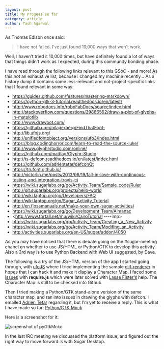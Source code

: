 ```yaml
---
layout: post
title: My Progess so far
category: article
author: Yash Agarwal
---
```


As Thomas Edison once said:

> I have not failed. 
> I've just found 10,000 ways that won't work.

Well, I haven't tried it 10,000 times, but have definitely found a lot of ways that things didn't work as I expected, during this community bonding phase.

I have read through the following links relevant to this GSoC - and more! 
As this not an exhaustive list, because I changed my machine recently... 
As a history dump it contains some less-relevant and not-project-specific links that I found relevant in some way:

* <https://guides.github.com/features/mastering-markdown/>
* <https://python-gtk-3-tutorial.readthedocs.io/en/latest/>
* <http://www.robodocs.info/roboFabDocs/source/index.html>
* <http://stackoverflow.com/questions/29866592/draw-a-plot-of-glyphs-in-matplotlib>
* <http://www.drawbot.com/>
* <https://github.com/mlagerberg/FindThatFont->
* <http://lib.ufojs.org/>
* <http://unifiedfontobject.org/versions/ufo3/index.html>
* <https://blog.codinghorror.com/learn-to-read-the-source-luke/>
* <http://www.glyphrstudio.com/online/>
* <https://github.com/mattlag/Glyphr-Studio>
* <http://ts-defcon.readthedocs.io/en/latest/index.html>
* <https://github.com/adrientetar/defconQt>
* <https://trufont.github.io/>
* <http://victorlin.me/posts/2013/09/19/fall-in-love-with-continuous-testing-and-integration-travis-ci>
* <https://wiki.sugarlabs.org/go/Activity_Team/Sample_code/Ruler>
* <http://git.sugarlabs.org/projects/hello-world>
* <http://wiki.laptop.org/go/Developers/FAQ>
* <http://wiki.laptop.org/go/Sugar_Activity_Tutorial>
* <http://en.flossmanuals.net/make-your-own-sugar-activities/>
* <https://wiki.sugarlabs.org/go/Development_Team/Almanac>
* <http://www.tortall.net/mu/wiki/CairoTutorial ----imp>
* <https://wiki.sugarlabs.org/go/Activity_Team/Creating_a_New_Activity>
* <https://wiki.sugarlabs.org/go/Activity_Team/Modifing_an_Activity>
* <http://activities.sugarlabs.org/en-US/sugar/addon/4050>

As you may have noticed that there is debate going on the #sugar-meeting chanel on whether to use JS/HTML or Python/GTK to develop this activity. 
Also a 3rd way is to use Python Backend with Web UI suggested, by Dave.

The following is a try of the JS/HTML version of the app I started going through, with [ufoJS](http://lib.ufojs.org/) where I tried implementing the sample [glif-renderer](http://lib.ufojs.org/env/glif-renderer.xhtml) in hopes that I can hack it and make it display a Character Map. 
I faced some [issues](https://github.com/graphicore/ufoJS/issues/67) with **require.js** which were later solved with [Lasse Fister's](https://github.com/graphicore) help. 
The Character Map is still to be checked into Github. 

Then I tried making a Python/GTK stand-alone verision of the same character map, and ran into issues in drawing the glyphs with defcon. 
I emailed [Adrién Tetar](https://github.com/adrientetar) regarding it, but I'm yet to receive a reply.
This is what I have made so far:
[Python/GTK Mock](https://github.com/sugarlabs/edit-fonts-activity/tree/gh-pages/mockups/pyGtkMock)

Here is a screenshot for it:

![screenshot of pyGtkMokc](mockups/pic.png)

In the last IRC meeting we discussed the platform issue, and figured out the right way to move forward is with Sugar Desktop.
